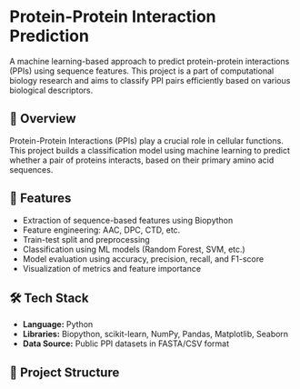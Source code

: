 # Protein-Protein Interaction Prediction

A machine learning-based approach to predict protein-protein interactions (PPIs) using sequence features. This project is a part of computational biology research and aims to classify PPI pairs efficiently based on various biological descriptors.
## 🧬 Overview

Protein-Protein Interactions (PPIs) play a crucial role in cellular functions. This project builds a classification model using machine learning to predict whether a pair of proteins interacts, based on their primary amino acid sequences.

## 🚀 Features

- Extraction of sequence-based features using Biopython
- Feature engineering: AAC, DPC, CTD, etc.
- Train-test split and preprocessing
- Classification using ML models (Random Forest, SVM, etc.)
- Model evaluation using accuracy, precision, recall, and F1-score
- Visualization of metrics and feature importance

## 🛠️ Tech Stack

- **Language:** Python  
- **Libraries:** Biopython, scikit-learn, NumPy, Pandas, Matplotlib, Seaborn  
- **Data Source:** Public PPI datasets in FASTA/CSV format

## 📁 Project Structure

